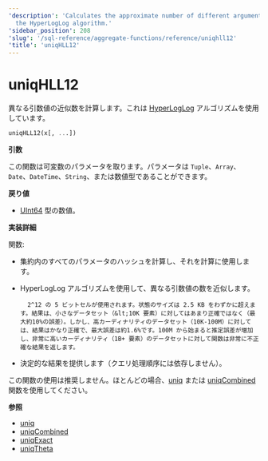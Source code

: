 ```yaml
---
'description': 'Calculates the approximate number of different argument values, using
  the HyperLogLog algorithm.'
'sidebar_position': 208
'slug': '/sql-reference/aggregate-functions/reference/uniqhll12'
'title': 'uniqHLL12'
---
```





# uniqHLL12

異なる引数値の近似数を計算します。これは [HyperLogLog](https://en.wikipedia.org/wiki/HyperLogLog) アルゴリズムを使用しています。

```sql
uniqHLL12(x[, ...])
```

**引数**

この関数は可変数のパラメータを取ります。パラメータは `Tuple`、`Array`、`Date`、`DateTime`、`String`、または数値型であることができます。

**戻り値**

- [UInt64](../../../sql-reference/data-types/int-uint.md) 型の数値。

**実装詳細**

関数:

- 集約内のすべてのパラメータのハッシュを計算し、それを計算に使用します。

- HyperLogLog アルゴリズムを使用して、異なる引数値の数を近似します。

        2^12 の 5 ビットセルが使用されます。状態のサイズは 2.5 KB をわずかに超えます。結果は、小さなデータセット（&lt;10K 要素）に対してはあまり正確ではなく（最大約10%の誤差）。しかし、高カーディナリティのデータセット（10K-100M）に対しては、結果はかなり正確で、最大誤差は約1.6%です。100M から始まると推定誤差が増加し、非常に高いカーディナリティ（1B+ 要素）のデータセットに対して関数は非常に不正確な結果を返します。

- 決定的な結果を提供します（クエリ処理順序には依存しません）。

この関数の使用は推奨しません。ほとんどの場合、[uniq](/sql-reference/aggregate-functions/reference/uniq) または [uniqCombined](/sql-reference/aggregate-functions/reference/uniqcombined) 関数を使用してください。

**参照**

- [uniq](/sql-reference/aggregate-functions/reference/uniq)
- [uniqCombined](/sql-reference/aggregate-functions/reference/uniqcombined)
- [uniqExact](/sql-reference/aggregate-functions/reference/uniqexact)
- [uniqTheta](/sql-reference/aggregate-functions/reference/uniqthetasketch)
